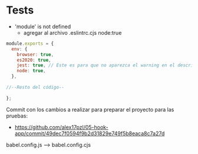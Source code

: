 # Tests

- 'module' is not defined
  - agregar al archivo .eslintrc.cjs node:true

````js
module.exports = {
  env: {
    browser: true,
    es2020: true,
    jest: true, // Este es para que no aparezca el warning en el describe ni en el test
    node: true,
  },
 
//--Resto del código--
 
};
````

Commit con los cambios a realizar para preparar el proyecto para las pruebas:
- https://github.com/alex17pzl/05-hook-app/commit/49dec7f0594f9b2d31829e749f5b8eaca8c7a27d

babel.config.js --> babel.config.cjs